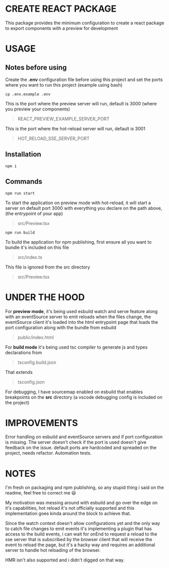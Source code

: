 # CREATE REACT PACKAGE

This package provides the minimum configuration to create a react package to export components with a preview for development

# USAGE

## Notes before using

Create the **.env** configuration file before using this project and set the ports where you want to run this project (example using bash)

    cp .env.example .env

This is the port where the preview server will run, default is 3000 (where you preview your components)

> REACT_PREVIEW_EXAMPLE_SERVER_PORT

This is the port where the hot-reload server will run, default is 3001

> HOT_RELOAD_SSE_SERVER_PORT
## Installation

    npm i

## Commands

    npm run start

To start the application on preview mode with hot-reload, it will start a server on default port 3000 with everything you declare on the path above, (the entrypoint of your app)

> src/Preview.tsx

    npm run build

To build the application for npm publishing, first ensure all you want to bundle it's included on this file

> src/index.ts

This file is ignored from the src directory

> src/Preview.tsx

# UNDER THE HOOD

For **preview mode**, it's being used esbuild watch and serve feature along with an eventSource server to emit reloads when the files change, the eventSource client it's loaded into the html entrypoint page that loads the port configuration along with the bundle from esbuild

> public/index.html

For **build mode** it's being used tsc compiler to generate js and types declarations from

> tsconfig.build.json

That extends 

> tsconfig.json

For debugging, I have sourcemap enabled on esbuild that enables breakpoints on the **src** directory (a vscode debugging config is included on the project)

# IMPROVEMENTS

Error handling on esbuild and eventSource servers and if port configuration is missing.
The server doesn't check if the port is used doesn't give feedback on the issue.
default ports are hardcoded and spreaded on the project, needs refactor.
Automation tests.
# NOTES

I'm fresh on packaging and npm publishing, so any stupid thing i said on the readme, feel free to correct me :smiley:

My motivation was messing around with esbuild and go over the edge on it's capabilities, hot reload it's not officially supported and this implementation goes kinda around the block to achieve that.

Since the watch context doesn't allow configurations yet and the only way to catch file changes to emit events it's implementing a plugin that has access to the build events, i can wait for onEnd to request a reload to the sse server that is subscribed by the browser client that will receive the event to reload the page, but it's a hacky way and requires an additional server to handle hot reloading of the browser.

HMR isn't also supported and i didn't digged on that way.